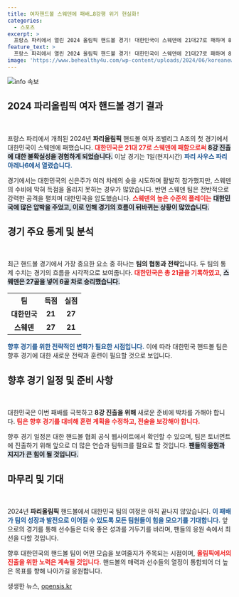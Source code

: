 ```yaml
---
title: 여자핸드볼 스웨덴에 패배…8강행 위기 현실화!
categories:
  - 스포츠
excerpt: >
  프랑스 파리에서 열린 2024 올림픽 핸드볼 경기! 대한민국이 스웨덴에 21대27로 패하며 8강 진출이 위태로워졌다. 신은주의 역전극은 실패로 돌아갔는데, 앞으로의 경기는 어떻게 될까? 클릭하여 자세한 소식을 확인하세요!
feature_text: >
  프랑스 파리에서 열린 2024 올림픽 핸드볼 경기! 대한민국이 스웨덴에 21대27로 패하며 8강 진출이 위태로워졌다. 신은주의 역전극은 실패로 돌아갔는데, 앞으로의 경기는 어떻게 될까? 클릭하여 자세한 소식을 확인하세요!
image: 'https://www.behealthy4u.com/wp-content/uploads/2024/06/koreanews.jpg'
---
```


<p><img src="https://www.behealthy4u.com/wp-content/uploads/2024/06/koreanews.jpg" alt="info 속보" /></p>

<h2 data-ke-size="size26">2024 파리올림픽 여자 핸드볼 경기 결과</h2>

<p data-ke-size="size16">&nbsp;</p>

<p>프랑스 파리에서 개최된 2024년 <b>파리올림픽</b> 핸드볼 여자 조별리그 A조의 첫 경기에서 대한민국이 스웨덴에 패했습니다. <b><span style="color: #ee2323;">대한민국은 21대 27로 스웨덴에 패함으로써</span></b> <b><span style="background-color: #21538527;">8강 진출에 대한 불확실성을 경험하게 되었습니다.</span></b> 이날 경기는 1일(현지시간) <b><span style="color: #1a5490;">파리 사우스 파리 아레나6에서 열렸습니다.</span></b></p>

<p>경기에서는 대한민국의 신은주가 여러 차례의 슛을 시도하며 활발히 참가했지만, 스웨덴의 수비에 막혀 득점을 올리지 못하는 경우가 많았습니다. 반면 스웨덴 팀은 전반적으로 강력한 공격을 펼치며 대한민국을 압도했습니다. <b><span style="color: #ee2323;">스웨덴의 높은 수준의 플레이는</span></b> <b><span style="background-color: #21538527;">대한민국에 많은 압박을 주었고, 이로 인해 경기의 흐름이 뒤바뀌는 상황이 많았습니다.</span></b></p>

<h2 data-ke-size="size26">경기 주요 통계 및 분석</h2>

<p data-ke-size="size16">&nbsp;</p>

<p>최근 핸드볼 경기에서 가장 중요한 요소 중 하나는 <b>팀의 협동과 전략</b>입니다. 두 팀의 통계 수치는 경기의 흐름을 시각적으로 보여줍니다. <b><span style="color: #ee2323;">대한민국은 총 21골을 기록하였고</span></b>, <b><span style="background-color: #21538527;">스웨덴은 27골을 넣어 6골 차로 승리했습니다.</span></b></p>

<table>
  <tr>
    <th style="text-align: center;">팀</th>
    <th style="text-align: center;">득점</th>
    <th style="text-align: center;">실점</th>
  </tr>
  <tr>
    <td style="text-align: center; height: 17px;"><b>대한민국</b></td>
    <td style="text-align: center; height: 17px;"><b>21</b></td>
    <td style="text-align: center; height: 17px;"><b>27</b></td>
  </tr>
  <tr>
    <td style="text-align: center; height: 17px;"><b>스웨덴</b></td>
    <td style="text-align: center; height: 17px;"><b>27</b></td>
    <td style="text-align: center; height: 17px;"><b>21</b></td>
  </tr>
</table>

<p><b><span style="color: #1a5490;">향후 경기를 위한 전략적인 변화가 필요한 시점입니다.</span></b> 이에 따라 대한민국 핸드볼 팀은 향후 경기에 대한 새로운 전략과 훈련이 필요할 것으로 보입니다.</p>

<h2 data-ke-size="size26">향후 경기 일정 및 준비 사항</h2>

<p data-ke-size="size16">&nbsp;</p>

<p>대한민국은 이번 패배를 극복하고 <b>8강 진출을 위해</b> 새로운 준비에 박차를 가해야 합니다. <b><span style="color: #ee2323;">팀은 향후 경기를 대비해 훈련 계획을 수정하고, 전술을 보강해야 합니다.</span></b></p>

<p>향후 경기 일정은 대한 핸드볼 협회 공식 웹사이트에서 확인할 수 있으며, 팀은 토너먼트에 진출하기 위해 앞으로 더 많은 연습과 팀워크를 필요로 할 것입니다. <b><span style="background-color: #21538527;">팬들의 응원과 지지가 큰 힘이 될 것입니다.</span></b></p>

<h2 data-ke-size="size26">마무리 및 기대</h2>

<p data-ke-size="size16">&nbsp;</p>

<p>2024년 <b>파리올림픽</b> 핸드볼에서 대한민국 팀의 여정은 아직 끝나지 않았습니다. <b><span style="color: #1a5490;">이 패배가 팀의 성장과 발전으로 이어질 수 있도록 모든 팀원들이 힘을 모으기를 기대합니다.</span></b> 앞으로의 경기를 통해 선수들은 더욱 좋은 성과를 거두기를 바라며, 팬들의 응원 속에서 최선을 다할 것입니다. </p>

<p>향후 대한민국의 핸드볼 팀이 어떤 모습을 보여줄지가 주목되는 시점이며, <b><span style="color: #ee2323;">올림픽에서의 진출을 위한 노력은 계속될 것입니다.</span></b> 핸드볼의 매력과 선수들의 열정이 통합되어 더 높은 목표를 향해 나아가길 응원합니다.</p>
생생한 뉴스, <a href="https://opensis.kr" rel="dofollow">opensis.kr</a>


